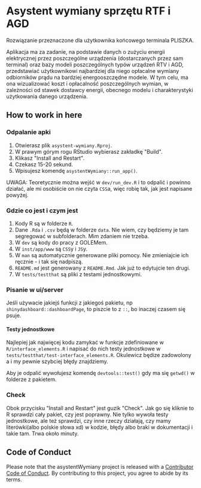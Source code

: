
<!-- README.md is generated from README.Rmd. Please edit that file -->
Asystent wymiany sprzętu RTF i AGD
==================================

<!-- badges: start -->
<!-- badges: end -->
Rozwiązanie przeznaczone dla użytkownika końcowego terminala PLISZKA.

Aplikacja ma za zadanie, na podstawie danych o zużyciu energii elektrycznej przez poszczególne urządzenia (dostarczanych przez sam terminal) oraz bazy modeli poszczególnych typów urządzeń RTV i AGD, przedstawiać użytkownikowi najbardziej dla niego opłacalne wymiany odbiorników prądu na bardziej energooszczędne modele. W tym celu, ma ona wizualizować koszt i opłacalność poszczególnych wymian, w zależności od stawek dostawcy energii, obecnego modelu i charakterystyki użytkowania danego urządzenia.

How to work in here
-------------------

### Odpalanie apki

1.  Otwierasz plik `asystent-wymiany.Rproj`.
2.  W prawym górym rogu RStudio wybierasz zakładkę "Build".
3.  Klikasz "Install and Restart".
4.  Czekasz 15-20 sekund.
5.  Wpisujesz komendę `asystentWymiany::run_app()`.

UWAGA: Teoretycznie można wejść w `dev/run_dev.R` i to odpalić i powinno działać, ale mi osobiście on nie czyta `CSS`a, więc robię tak, jak jest napisane powyżej.

### Gdzie co jest i czym jest

1.  Kody R są w folderze `R`.
2.  Dane `.Rda` i `.csv` będą w folderze `data`. Nie wiem, czy będziemy je tam segregować w subfolderach. Mim zdaniem nie trzeba.
3.  W `dev` są kody do pracy z GOLEMem.
4.  W `inst/app/www` są `CSS`y i `JS`y.
5.  W `man` są automatycznie generowane pliki pomocy. Nie zmieniajcie ich ręcznie - i tak się nadpiszą.
6.  `README.md` jest generowany z `README.Rmd`. Jak już to edytujcie ten drugi.
7.  W `tests/testthat` są pliki z testami jednostkowymi.

### Pisanie w ui/server

Jeśli używacie jakiejś funkcji z jakiegoś pakietu, np `shinydashboard::dashboardPage`, to piszcie to z `::`, bo inaczej czasem się psuje.

#### Testy jednostkowe

Najlepiej jak najwięcej kodu zamykać w funkcje zdefiniowane w `R/interface_elements.R` i napisać do nich testy jednostkowe w `tests/testthat/test-interface_elements.R`. Okulewicz będize zadowolony a i my pewnie szybciej błędy znajdziemy.

Aby je odpalić wywołujesz komendę `devtools::test()` gdy ma się `getwd()` w folderze z pakietem.

### Check

Obok przycisku "Install and Restart" jest guzik "Check". Jak go się kliknie to R sprawdzi cały pakiet, czy jest poprawny. Nie tylko wywoła testy jednostkowe, ale też sprawdzi, czy inne rzeczy działają, czy mamy literówki(albo polskie słowa xd) w kodzie, błędy albo braki w dokumentacji i takie tam. Trwa około minuty.

Code of Conduct
---------------

Please note that the asystentWymiany project is released with a [Contributor Code of Conduct](https://contributor-covenant.org/version/2/0/CODE_OF_CONDUCT.html). By contributing to this project, you agree to abide by its terms.
